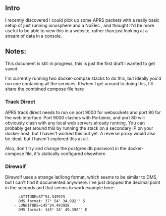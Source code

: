 ## Intro
I recently discovered I could pick up some APRS packets with a really basic setup of just running ionosphere and a NoElec , and thought it'd be more useful to be able to view this in a website, rather than just looking at a stream of data in a console.

## Notes:
This document is still in progress, this is just the first draft I wanted to get saved.

I'm currently running two docker-compse stacks to do this, but ideally you'd run one containing all the services. If/when I get around to doing this, I'll share the combined compose file here
### Track Direct
APRS track direct needs to run on port 9000 for websockets and port 80 for the web interface.
Port 9000 clashes with Portainer, and port 80 will obviously clash with any local web servers already running.
You can probably get around this by running the stack on a secondary IP on your docker host, but I haven't worked this out yet.
A reverse proxy would also be ideal, but I haven't explored this at all.

Also, don't try and change the postgres db password in the docker-compose file, it's statically configured elsewhere.
### Direwolf
Direwolf uses a strange lat/long format, which seems to be similar to DMS, but I can't find it documented anywhere.
I've just dropped the decimal point in the seconds and that seems to work
example here:

        - LATITUDE=37^54.34992S 
          DMS format: 37° 54' 34.992'' S
        - LONGITUDE=145^24.49392E 
          DMS format: 145° 24' 49.392'' E
          
          



